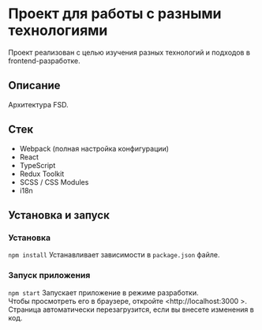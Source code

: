 # Проект для работы с разными технологиями

Проект реализован с целью изучения разных технологий и подходов в frontend-разработке.

## Описание

Архитектура FSD.

## Стек  
* Webpack (полная настройка конфигурации)
* React
* TypeScript
* Redux Toolkit
* SCSS / CSS Modules
* i18n

## Установка и запуск  
### Установка
`npm install`
Устанавливает зависимости в `package.json` файле.

### Запуск приложения  
`npm start`
Запускает приложение в режиме разработки.  
Чтобы просмотреть его в браузере, откройте <http://localhost:3000 >. Страница автоматически перезагрузится, если вы внесете изменения в код.


